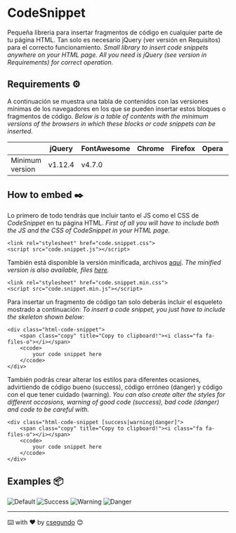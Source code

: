 # CodeSnippet
Pequeña libreria para insertar fragmentos de código en cualquier parte de tu página HTML. Tan solo es necesario jQuery (ver versión en Requisitos) para el correcto funcionamiento.
_Small library to insert code snippets anywhere on your HTML page. All you need is jQuery (see version in Requirements) for correct operation._

## Requirements ⚙️
A continuación se muestra una tabla de contenidos con las versiones mínimas de los navegadores en los que se pueden insertar estos bloques o fragmentos de código.
_Below is a table of contents with the minimum versions of the browsers in which these blocks or code snippets can be inserted._

|                 | jQuery  | FontAwesome | Chrome | Firefox  | Opera | Safari | IE | Edge |
|-----------------|---------|-------------|--------|----------|-------|--------|----|------|
| Minimum version | v1.12.4 | v4.7.0      |        |          |       |        |    |      |

## How to embed ✒️
Lo primero de todo tendrás que incluir tanto el JS como el CSS de _CodeSnippet_ en tu página HTML.
_First of all you will have to include both the JS and the CSS of _CodeSnippet_ in your HTML page._
```
<link rel="stylesheet" href="code.snippet.css">
<script src="code.snippet.js"></script>
```

También está disponible la versión minificada, archivos [aquí](https://github.com/csegundo/CodeSnippet/tree/main/minified).
_The minified version is also available, files [here](https://github.com/csegundo/CodeSnippet/tree/main/minified)._
```
<link rel="stylesheet" href="code.snippet.min.css">
<script src="code.snippet.min.js"></script>
```

Para insertar un fragmento de código tan solo deberás incluir el esqueleto mostrado a continuación:
_To insert a code snippet, you just have to include the skeleton shown below:_

```
<div class="html-code-snippet">
    <span class="copy" title="Copy to clipboard!"><i class="fa fa-files-o"></i></span>
    <ccode>
        your code snippet here
    </ccode>
</div>
```

También podrás crear alterar los estilos para diferentes ocasiones, advirtiendo de código bueno (success), código erróneo (danger) y código con el que tener cuidado (warning).
_You can also create alter the styles for different occasions, warning of good code (success), bad code (danger) and code to be careful with._

```
<div class="html-code-snippet [success|warning|danger]">
    <span class="copy" title="Copy to clipboard!"><i class="fa fa-files-o"></i></span>
    <ccode>
        your code snippet here
    </ccode>
</div>
```

## Examples 📦
![Default](https://github.com/csegundo/CodeSnippet/tree/main/images/default)
![Success](https://github.com/csegundo/CodeSnippet/tree/main/images/success)
![Warning](https://github.com/csegundo/CodeSnippet/tree/main/images/warning)
![Danger](https://github.com/csegundo/CodeSnippet/tree/main/images/danger)

---
⌨️ with ❤️ by [csegundo](https://github.com/csegundo/BayShop) 😊